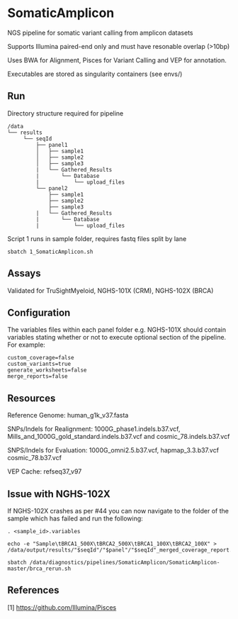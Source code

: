 # SomaticAmplicon

NGS pipeline for somatic variant calling from amplicon datasets

Supports Illumina paired-end only and must have resonable overlap (>10bp)

Uses BWA for Alignment, Pisces for Variant Calling and VEP for annotation.

Executables are stored as singularity containers (see envs/)


## Run

Directory structure required for pipeline

```
/data
└── results
     └── seqId
         ├── panel1
         │   ├── sample1
         │   ├── sample2
         │   ├── sample3
         |   └── Gathered_Results
         |       └── Database
         |           └── upload_files
         └── panel2
             ├── sample1
             ├── sample2
             ├── sample3
         |   └── Gathered_Results
         |       └── Database
         |           └── upload_files
```
Script 1 runs in sample folder, requires fastq files split by lane

```
sbatch 1_SomaticAmplicon.sh

```

## Assays

Validated for TruSightMyeloid, NGHS-101X (CRM), NGHS-102X (BRCA)

## Configuration

The variables files within each panel folder e.g. NGHS-101X should contain variables stating whether or not to execute optional section of the pipeline. For example:

```
custom_coverage=false
custom_variants=true
generate_worksheets=false
merge_reports=false

```


## Resources

Reference Genome: human_g1k_v37.fasta

SNPs/Indels for Realignment: 1000G_phase1.indels.b37.vcf, Mills_and_1000G_gold_standard.indels.b37.vcf and cosmic_78.indels.b37.vcf

SNPS/Indels for Evaluation: 1000G_omni2.5.b37.vcf, hapmap_3.3.b37.vcf cosmic_78.b37.vcf

VEP Cache: refseq37_v97

## Issue with NGHS-102X

If NGHS-102X crashes as per #44 you can now navigate to the folder of the sample which has failed and run the following:
```
. <sample_id>.variables

echo -e "Sample\tBRCA1_500X\tBRCA2_500X\tBRCA1_100X\tBRCA2_100X" > /data/output/results/"$seqId"/"$panel"/"$seqId"_merged_coverage_report.txt

sbatch /data/diagnostics/pipelines/SomaticAmplicon/SomaticAmplicon-master/brca_rerun.sh
```

## References

[1] https://github.com/Illumina/Pisces





